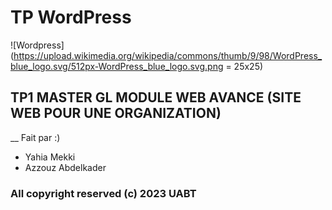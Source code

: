 # TP WordPress
![Wordpress](https://upload.wikimedia.org/wikipedia/commons/thumb/9/98/WordPress_blue_logo.svg/512px-WordPress_blue_logo.svg.png = 25x25)
## TP1 MASTER GL MODULE WEB AVANCE (SITE WEB POUR UNE ORGANIZATION)
__ Fait par :)
 + Yahia Mekki
 + Azzouz Abdelkader 

### All copyright reserved (c) 2023 UABT 
